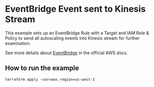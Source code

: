 # EventBridge Event sent to Kinesis Stream

This example sets up an EventBridge Rule with a Target and IAM Role & Policy
to send all autoscaling events into Kinesis stream for further examination.

See more details about [EventBridge](https://docs.aws.amazon.com/eventbridge/latest/userguide/eb-what-is.html)
in the official AWS docs.

## How to run the example

```
terraform apply -var=aws_region=us-west-2
```
